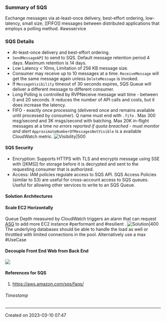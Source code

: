### Summary of SQS
Exchange messages via at-least-once delivery, best-effort ordering, low-latency, small size, [[FIFO]] messages between distributed applications that employs a polling method. #awsservice 
### SQS Details
- At-least-once delivery and best-effort ordering.
- `SendMessageAPI` to send to SQS. Default message retention period 4 days. Maximum retention is 14 days.
- Low Latency < 10ms, Limitation of 256 KB message size.
- Consumer may receive up to 10 messages at a time. `ReceiveMessage` will get the same message again unless `DeleteMessage` is invoked. 
- If `MessageVisibility` timeout of 30 seconds expires, SQS Queue will deliver a different message to different consumer.
- Long Polling is controlled by RVPNeceive message wait time - between 0 and 20 seconds. It reduces the number of API calls and costs, but it does increase the latency.
- FIFO - exactly once processing (delivered once and remains available until processed by consumer). Q name must end with `.fifo` . Max 300 msg/second and 3K msgs/second with batching. Max 20K in-flight messages at a time *no errors reported if quota breached - must monitor and alert* `ApproximateNumberOfMessagesNotVisible` is a available CloudWatch metric.
![Visibility|500](https://docs.aws.amazon.com/images/AWSSimpleQueueService/latest/SQSDeveloperGuide/images/sqs-visibility-timeout-diagram.png)
#### SQS Security
- Encryption: Supports HTTPS with TLS and encrypts message using SSE with [[KMS]] for storage before it is decrypted and sent to the requesting consumer that is authorized.
- Access: IAM policies regulate access to SQS API. SQS Access Policies (similar to S3) are useful for cross-account access to SQS queues. Useful for allowing other services to write to an SQS Queue.

#### Solution Architectures
#### Scale EC2 Horizontally
Queue Depth measured by CloudWatch triggers an alarm that can request [ASG](ASG.md) to add more EC2 instance #performant and #resilient .
![Solution|400](Pasted%20image%2020230310075710.png) 
The underlying databases should be able to handle the load as well or throttled with limited connections in the pool. Alternatively use a max
#UseCase 

#### Decouple Front End Web from Back End
![](Pasted%20image%2020230310215206.png)
#### References for SQS
1. https://aws.amazon.com/sqs/faqs/
###### Timestamp
---
Created on 2023-03-10 07:47